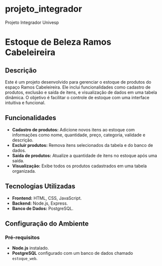 # projeto_integrador
Projeto Integrador Univesp
# Estoque de Beleza Ramos Cabeleireira

## Descrição
Este é um projeto desenvolvido para gerenciar o estoque de produtos do espaço Ramos Cabeleireira. Ele inclui funcionalidades como cadastro de produtos, exclusão e saída de itens, e visualização de dados em uma tabela dinâmica. O objetivo é facilitar o controle de estoque com uma interface intuitiva e funcional.

## Funcionalidades
- **Cadastro de produtos:** Adicione novos itens ao estoque com informações como nome, quantidade, preço, categoria, validade e descrição.
- **Excluir produtos:** Remova itens selecionados da tabela e do banco de dados.
- **Saída de produtos:** Atualize a quantidade de itens no estoque após uma saída.
- **Visualização:** Exibe todos os produtos cadastrados em uma tabela organizada.

## Tecnologias Utilizadas
- **Frontend:** HTML, CSS, JavaScript.
- **Backend:** Node.js, Express.
- **Banco de Dados:** PostgreSQL.

## Configuração do Ambiente
### Pré-requisitos
- **Node.js** instalado.
- **PostgreSQL** configurado com um banco de dados chamado `estoque_web`.
